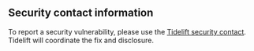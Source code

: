 ## Security contact information

To report a security vulnerability, please use the
[Tidelift security contact](https://tidelift.com/security). Tidelift will coordinate the
fix and disclosure.
